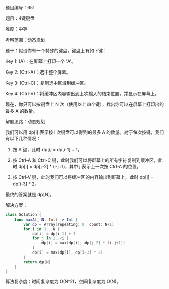题目编号：651

题目：4键键盘

难度：中等

考察范围：动态规划

题干：假设你有一个特殊的键盘，键盘上有如下键：

Key 1: (A)：在屏幕上打印一个 'A'。

Key 2: (Ctrl-A)：选中整个屏幕。

Key 3: (Ctrl-C)：复制选中区域到缓冲区。

Key 4: (Ctrl-V)：将缓冲区内容输出到上次输入的结束位置，并显示在屏幕上。

现在，你只可以按键盘上 N 次（使用以上四个键），找出你可以在屏幕上打印出的最多 A 的数量。 

解题思路：动态规划

我们可以用 dp[i] 表示按 i 次键盘可以得到的最多 A 的数量。对于每次按键，我们有以下几种情况：

1. 按 A 键，此时 dp[i] = dp[i-1] + 1。

2. 按 Ctrl-A 和 Ctrl-C 键，此时我们可以将屏幕上的所有字符复制到缓冲区，此时 dp[i] = dp[j-2] * (i-j+1)，其中 j 表示上一次按 Ctrl-A 的位置。

3. 按 Ctrl-V 键，此时我们可以将缓冲区的内容输出到屏幕上，此时 dp[i] = dp[i-3] * 2。

最终的答案就是 dp[N]。

解决方案：

```swift
class Solution {
    func maxA(_ N: Int) -> Int {
        var dp = Array(repeating: 0, count: N+1)
        for i in 1...N {
            dp[i] = dp[i-1] + 1
            for j in 2..<i {
                dp[i] = max(dp[i], dp[j-2] * (i-j+1))
            }
            dp[i] = max(dp[i], dp[i-3] * 2)
        }
        return dp[N]
    }
}
```

算法复杂度：时间复杂度为 O(N^2)，空间复杂度为 O(N)。